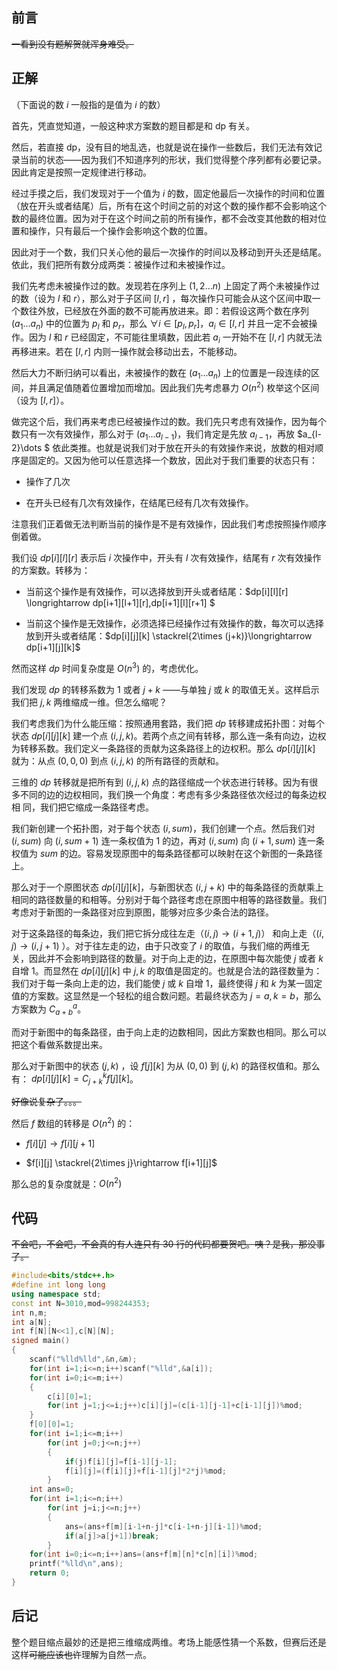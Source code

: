 ## 前言

~~一看到没有题解贺就浑身难受。~~

## 正解

（下面说的数 $i$ 一般指的是值为 $i$ 的数）

首先，凭直觉知道，一般这种求方案数的题目都是和 dp 有关。

然后，若直接 dp，没有目的地乱选，也就是说在操作一些数后，我们无法有效记录当前的状态——因为我们不知道序列的形状，我们觉得整个序列都有必要记录。因此肯定是按照一定规律进行移动。

经过手摸之后，我们发现对于一个值为 $i$ 的数，固定他最后一次操作的时间和位置（放在开头或者结尾）后，所有在这个时间之前的对这个数的操作都不会影响这个数的最终位置。因为对于在这个时间之前的所有操作，都不会改变其他数的相对位置和操作，只有最后一个操作会影响这个数的位置。

因此对于一个数，我们只关心他的最后一次操作的时间以及移动到开头还是结尾。依此，我们把所有数分成两类：被操作过和未被操作过。

我们先考虑未被操作过的数。发现若在序列上 $(1,2\dots n)$ 上固定了两个未被操作过的数（设为 $l$ 和 $r$），那么对于子区间 $[l,r]$ ，每次操作只可能会从这个区间中取一个数往外放，已经放在外面的数不可能再放进来。即：若假设这两个数在序列 $(a_1\dots a_n)$ 中的位置为 $p_l$ 和 $p_r$，那么 $\forall i\in [p_l,p_r]$，$a_i \in [l,r]$ 并且一定不会被操作。因为 $l$ 和 $r$ 已经固定，不可能往里填数，因此若 $a_i$ 一开始不在 $[l,r]$ 内就无法再移进来。若在 $[l,r]$ 内则一操作就会移动出去，不能移动。

然后大力不断归纳可以看出，未被操作的数在 $(a_1\dots a_n)$ 上的位置是一段连续的区间，并且满足值随着位置增加而增加。因此我们先考虑暴力 $O(n^2)$ 枚举这个区间 （设为 $[l,r]$）。

做完这个后，我们再来考虑已经被操作过的数。我们先只考虑有效操作，因为每个数只有一次有效操作，那么对于 $(a_1\dots a_{l-1})$，我们肯定是先放 $a_{l-1}$，再放 $a_{l-2}\dots $ 依此类推。也就是说我们对于放在开头的有效操作来说，放数的相对顺序是固定的。又因为他可以任意选择一个数放，因此对于我们重要的状态只有：

* 操作了几次

* 在开头已经有几次有效操作，在结尾已经有几次有效操作。

注意我们正着做无法判断当前的操作是不是有效操作，因此我们考虑按照操作顺序倒着做。

我们设 $dp[i][l][r]$ 表示后 $i$ 次操作中，开头有 $l$ 次有效操作，结尾有 $r$ 次有效操作的方案数。转移为：

* 当前这个操作是有效操作，可以选择放到开头或者结尾：$dp[i][l][r] \longrightarrow dp[i+1][l+1][r],dp[i+1][l][r+1] $ 

* 当前这个操作是无效操作，必须选择已经操作过有效操作的数，每次可以选择放到开头或者结尾：$dp[i][j][k] \stackrel{2\times (j+k)}\longrightarrow dp[i+1][j][k]$

然而这样 $dp$ 时间复杂度是 $O(n^3)$ 的，考虑优化。

我们发现 $dp$ 的转移系数为 $1$ 或者 $j+k$ ——与单独 $j$ 或 $k$ 的取值无关。这样启示我们把 $j,k$ 两维缩成一维。但怎么缩呢？

我们考虑我们为什么能压缩：按照通用套路，我们把 $dp$ 转移建成拓扑图：对每个状态 $dp[i][j][k]$ 建一个点 $(i,j,k)$。若两个点之间有转移，那么连一条有向边，边权为转移系数。我们定义一条路径的贡献为这条路径上的边权积。那么 $dp[i][j][k]$ 就为：从点 $(0,0,0)$ 到点 $(i,j,k)$ 的所有路径的贡献和。

三维的 $dp$ 转移就是把所有到 $(i,j,k)$ 点的路径缩成一个状态进行转移。因为有很多不同的边的边权相同，我们换一个角度：考虑有多少条路径依次经过的每条边权相
同，我们把它缩成一条路径考虑。

我们新创建一个拓扑图，对于每个状态 $(i,sum)$，我们创建一个点。然后我们对 $(i,sum)$ 向 $(i,sum+1)$ 连一条权值为 $1$ 的边，再对 $(i,sum)$  向 $(i+1,sum)$ 连一条权值为 $sum$ 的边。容易发现原图中的每条路径都可以映射在这个新图的一条路径上。

那么对于一个原图状态 $dp[i][j][k]$，与新图状态 $(i,j+k)$ 中的每条路径的贡献乘上相同的路径数量的和相等。分别对于每个路径考虑在原图中相等的路径数量。我们考虑对于新图的一条路径对应到原图，能够对应多少条合法的路径。

对于这条路径的每条边，我们把它拆分成往左走（$(i,j) \rightarrow (i+1,j)$） 和向上走（$(i,j) \rightarrow (i,j+1)$ ）。对于往左走的边，由于只改变了 $i$ 的取值，与我们缩的两维无关，因此并不会影响到路径的数量。对于向上走的边，在原图中每次能使 $j$ 或者 $k$ 自增 $1$。而显然在 $dp[i][j][k]$ 中 $j,k$ 的取值是固定的。也就是合法的路径数量为：我们对于每一条向上走的边，我们能使 $j$ 或 $k$ 自增 $1$，最终使得 $j$ 和 $k$ 为某一固定值的方案数。这显然是一个轻松的组合数问题。若最终状态为 $j=a,k=b$，那么方案数为 $C_{a+b}^{a}$。

而对于新图中的每条路径，由于向上走的边数相同，因此方案数也相同。那么可以把这个看做系数提出来。

那么对于新图中的状态 $(j,k)$ ，设 $f[j][k]$ 为从 $(0,0)$ 到 $(j,k)$ 的路径权值和。那么有： $dp[i][j][k]=C_{j+k}^{k}f[j][k]$。

~~好像说复杂了。。。~~

然后 $f$ 数组的转移是 $O(n^2)$ 的：

* $f[i][j] \rightarrow f[i][j+1]$

* $f[i][j] \stackrel{2\times j}\rightarrow f[i+1][j]$

那么总的复杂度就是：$O(n^2)$

## 代码


~~不会吧，不会吧，不会真的有人连只有 $30$ 行的代码都要贺吧。咦？是我，那没事了。~~

```cpp
#include<bits/stdc++.h>
#define int long long
using namespace std;
const int N=3010,mod=998244353;
int n,m;
int a[N];
int f[N][N<<1],c[N][N];
signed main()
{
	scanf("%lld%lld",&n,&m);
	for(int i=1;i<=n;i++)scanf("%lld",&a[i]);
	for(int i=0;i<=m;i++)
	{
		c[i][0]=1;
		for(int j=1;j<=i;j++)c[i][j]=(c[i-1][j-1]+c[i-1][j])%mod;
	}
	f[0][0]=1;
	for(int i=1;i<=m;i++)
		for(int j=0;j<=n;j++)
		{
			if(j)f[i][j]=f[i-1][j-1];
			f[i][j]=(f[i][j]+f[i-1][j]*2*j)%mod;
		}
	int ans=0;
	for(int i=1;i<=n;i++)
		for(int j=i;j<=n;j++)	
		{
			ans=(ans+f[m][i-1+n-j]*c[i-1+n-j][i-1])%mod;
			if(a[j]>a[j+1])break;
		}
	for(int i=0;i<=n;i++)ans=(ans+f[m][n]*c[n][i])%mod;
	printf("%lld\n",ans);
	return 0;
}
```

## 后记

整个题目缩点最妙的还是把三维缩成两维。考场上能感性猜一个系数，但赛后还是这样~~可能应该也许~~理解为自然一点。